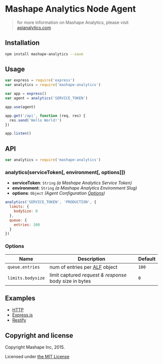 # Mashape Analytics Node Agent

> for more information on Mashape Analytics, please visit [apianalytics.com](https://www.apianalytics.com)

## Installation

``` sh
npm install mashape-analytics --save
```

## Usage

``` js
var express = require('express')
var analytics = require('mashape-analytics')

var app = express()
var agent = analytics('SERVICE_TOKEN')

app.use(agent)

app.get('/api', function (req, res) {
  res.send('Hello World!')
})

app.listen()
```

## API

```js
var analytics = require('mashape-analytics')
```

### analytics(serviceToken[, environment[, options]])

- **serviceToken**: `String` *(a Mashape Analytics Service Token)*
- **environment**: `String` *(a Mashape Analytics Environment Slug)*
- **options**: `Object` *(Agent Configuration [Options](#options))*

```js
analytics('SERVICE_TOKEN', 'PRODUCTION', {
  limits: {
    bodySize: 0
  },
  queue: {
    entries: 100
  }
})
```

### Options

| Name              | Description                                                                | Default |
| ----------------- | -------------------------------------------------------------------------- | ------- |
| `queue.entries`   | num of entries per [ALF](https://github.com/Mashape/api-log-format) object | `100`   |
| `limits.bodysize` | limit captured *request & response* body size in bytes                     | `0`     |

## Examples

- [HTTP](https://github.com/Mashape/analytics-agent-node/blob/master/examples/http.js)
- [Express.js](https://github.com/Mashape/analytics-agent-node/blob/master/examples/express.js)
- [Restify](https://github.com/Mashape/analytics-agent-node/blob/master/examples/restify.js)

## Copyright and license

Copyright Mashape Inc, 2015.

Licensed under [the MIT License](https://github.com/Mashape/analytics-agent-node/blob/master/LICENSE)
